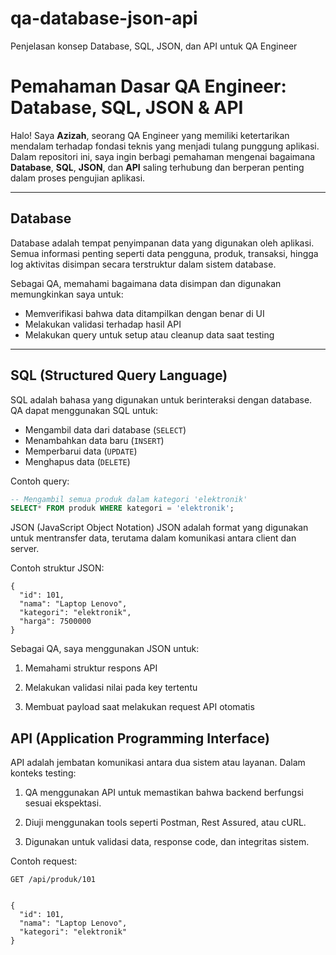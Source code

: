 # qa-database-json-api
Penjelasan konsep Database, SQL, JSON, dan API untuk QA Engineer


#  Pemahaman Dasar QA Engineer: Database, SQL, JSON & API

Halo! Saya **Azizah**, seorang QA Engineer yang memiliki ketertarikan mendalam terhadap fondasi teknis yang menjadi tulang punggung aplikasi. Dalam repositori ini, saya ingin berbagi pemahaman mengenai bagaimana **Database**, **SQL**, **JSON**, dan **API** saling terhubung dan berperan penting dalam proses pengujian aplikasi.

---

##  Database

Database adalah tempat penyimpanan data yang digunakan oleh aplikasi. Semua informasi penting seperti data pengguna, produk, transaksi, hingga log aktivitas disimpan secara terstruktur dalam sistem database.

Sebagai QA, memahami bagaimana data disimpan dan digunakan memungkinkan saya untuk:
- Memverifikasi bahwa data ditampilkan dengan benar di UI
- Melakukan validasi terhadap hasil API
- Melakukan query untuk setup atau cleanup data saat testing

---

##  SQL (Structured Query Language)

SQL adalah bahasa yang digunakan untuk berinteraksi dengan database. QA dapat menggunakan SQL untuk:

-  Mengambil data dari database (`SELECT`)
-  Menambahkan data baru (`INSERT`)
-  Memperbarui data (`UPDATE`)
-  Menghapus data (`DELETE`)

Contoh query:
```sql
-- Mengambil semua produk dalam kategori 'elektronik'
SELECT* FROM produk WHERE kategori = 'elektronik';

```
JSON (JavaScript Object Notation)
JSON adalah format yang digunakan untuk mentransfer data, terutama dalam komunikasi antara client dan server.

Contoh struktur JSON:

```
{
  "id": 101,
  "nama": "Laptop Lenovo",
  "kategori": "elektronik",
  "harga": 7500000
}
```

Sebagai QA, saya menggunakan JSON untuk:

1. Memahami struktur respons API

2. Melakukan validasi nilai pada key tertentu

3. Membuat payload saat melakukan request API otomatis

## API (Application Programming Interface)

API adalah jembatan komunikasi antara dua sistem atau layanan. Dalam konteks testing:

1. QA menggunakan API untuk memastikan bahwa backend berfungsi sesuai ekspektasi.

2. Diuji menggunakan tools seperti Postman, Rest Assured, atau cURL.

3. Digunakan untuk validasi data, response code, dan integritas sistem.

Contoh request:

```
GET /api/produk/101
```
```

{
  "id": 101,
  "nama": "Laptop Lenovo",
  "kategori": "elektronik"
}

```



